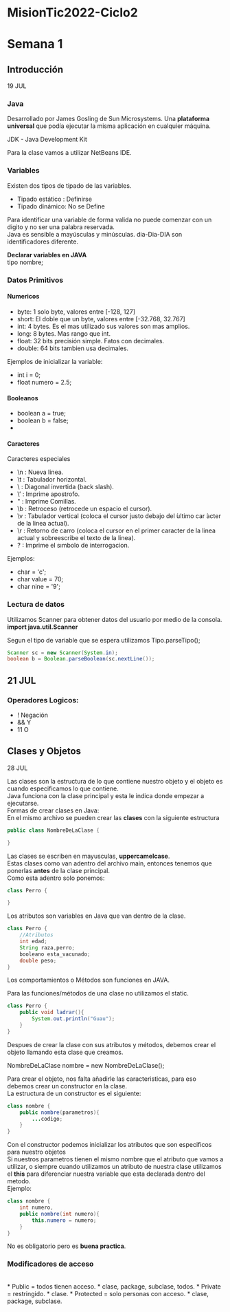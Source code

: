 # MisionTic2022-Ciclo2

# Semana 1
## Introducción
19 JUL

### Java
Desarrollado por James Gosling de Sun Microsystems. Una **plataforma universal** que podía ejecutar la misma aplicación en cualquier máquina. <br>

JDK - Java Development Kit <br>

Para la clase vamos a utilizar NetBeans IDE. <br>

### Variables
Existen dos tipos de tipado de las variables.

*   Tipado estático : Definirse
*   Tipado dinámico: No se Define

Para identificar una variable de forma valida no puede comenzar con un digito y no ser una palabra reservada.<br>
Java es sensible a mayúsculas y minúsculas. dia-Dia-DIA son identificadores diferente. <br>

**Declarar variables en JAVA**<br>
tipo nombre;

### Datos Primitivos

#### Numericos
* byte: 1 solo byte, valores entre [-128, 127]
* short: El doble que un byte, valores entre [-32.768, 32.767]
* int: 4 bytes. Es el mas utilizado sus valores son mas amplios.
* long: 8 bytes. Mas rango que int.
* float: 32  bits precisión simple. Fatos con decimales.
* double: 64 bits tambien usa decimales.

Ejemplos de inicializar la variable:
* int i = 0;
* float numero = 2.5;

#### Booleanos
* boolean a = true;
* boolean b = false;
* 
#### Caracteres
Caracteres especiales 
* \n : Nueva linea.
* \t : Tabulador horizontal.
* \\ : Diagonal invertida (back slash).
* \’ : Imprime apostrofo.
* \" : Imprime Comillas.
* \b : Retroceso (retrocede un espacio el cursor).
* \v : Tabulador vertical (coloca el cursor justo debajo del  ́ultimo car ́acter de la linea actual).
* \r : Retorno de carro (coloca el cursor en el primer caracter de la linea actual y sobreescribe el texto de la linea).
* \? : Imprime el sımbolo de interrogacion.

Ejemplos:
* char = 'c';
* char value = 70;
* char nine = '9';

### Lectura de datos
Utilizamos Scanner para obtener datos del usuario por medio de la consola.<br>
**import java.util.Scanner** <br>

Segun el tipo de variable que se espera utilizamos Tipo.parseTipo();

```Java
Scanner sc = new Scanner(System.in);
boolean b = Boolean.parseBoolean(sc.nextLine());
```
## 21 JUL
### Operadores Logicos:
* ! Negación
* && Y
* 11 O

## Clases y Objetos
28 JUL <br>

Las clases son la estructura de lo que contiene nuestro objeto y el objeto es cuando especificamos lo que contiene.
<br>
Java funciona con la clase principal y esta le indica donde empezar a ejecutarse.
<br>
Formas de crear clases en Java:
<br>
En el mismo archivo se pueden crear las **clases** con la siguiente estructura <br>
```JAVA
public class NombreDeLaClase {

}
```
Las clases se escriben en mayusculas, **uppercamelcase**.<br>
Estas clases como van adentro del archivo main, entonces tenemos que ponerlas **antes** de la clase principal.<br>
Como esta adentro solo ponemos:
```JAVA
class Perro {

}
```
Los atributos son variables en Java que van dentro de la clase.
```JAVA
class Perro {
	//Atributos
	int edad;
	String raza,perro;
	booleano esta_vacunado;
	double peso;
}
```
Los comportamientos o Métodos son funciones en JAVA. <br>

Para las funciones/métodos de una clase no utilizamos el static. <br>
```JAVA
class Perro {
    public void ladrar(){
        System.out.println("Guau");
    }
}
```

Despues de crear la clase con sus atributos y métodos, debemos crear el objeto llamando esta clase que creamos. <br>

NombreDeLaClase nombre = new NombreDeLaClase(); <br>

Para crear el objeto, nos falta añadirle las caracteristicas, para eso debemos crear un constructor en la clase. <br>
La estructura de un constructor es el siguiente: <br>
```JAVA
class nombre {
    public nombre(parametros){
        ...codigo;
    }
}
```
Con el constructor podemos inicializar los atributos que son especificos para nuestro objetos <br>
Si nuestros parametros tienen el mismo nombre que el atributo que vamos a utilizar, o siempre cuando utilizamos un atributo de nuestra clase utilizamos el **this** para diferenciar nuestra variable que esta declarada dentro del metodo. <br>
Ejemplo:
```JAVA
class nombre {
	int numero,
    public nombre(int numero){
		this.numero = numero;
    }
}
```
No es obligatorio pero es **buena practica**. <br>
### Modificadores de acceso
<br>
*	Public = todos tienen acceso.
	*	clase, package, subclase, todos.
*	Private = restringido.
	*	clase.
*	Protected = solo personas con acceso.
	*	clase, package, subclase.

